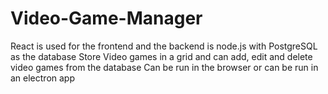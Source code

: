 # Video-Game-Manager
React is used for the frontend and the backend is node.js with PostgreSQL as the database
Store Video games in a grid and can add, edit and delete video games from the database
Can be run in the browser or can be run in an electron app
